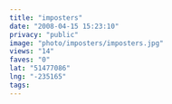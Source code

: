 ```yaml
---
title: "imposters"
date: "2008-04-15 15:23:10"
privacy: "public"
image: "photo/imposters/imposters.jpg"
views: "14"
faves: "0"
lat: "51477086"
lng: "-235165"
tags:
---
```


